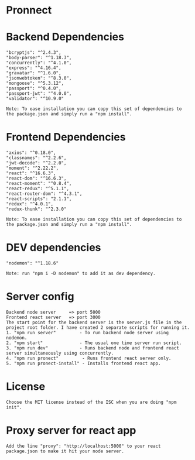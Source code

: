 # Pronnect

# Backend Dependencies

    "bcryptjs": "^2.4.3",
    "body-parser": "^1.18.3",
    "concurrently": "^4.1.0",
    "express": "^4.16.4",
    "gravatar": "^1.6.0",
    "jsonwebtoken": "^8.3.0",
    "mongoose": "^5.3.12",
    "passport": "^0.4.0",
    "passport-jwt": "^4.0.0",
    "validator": "^10.9.0"

    Note: To ease installation you can copy this set of dependencies to the package.json and simply run a "npm install".

# Frontend Dependencies

    "axios": "^0.18.0",
    "classnames": "^2.2.6",
    "jwt-decode": "^2.2.0",
    "moment": "^2.22.2",
    "react": "^16.6.3",
    "react-dom": "^16.6.3",
    "react-moment": "^0.8.4",
    "react-redux": "^5.1.1",
    "react-router-dom": "^4.3.1",
    "react-scripts": "2.1.1",
    "redux": "^4.0.1",
    "redux-thunk": "^2.3.0"

    Note: To ease installation you can copy this set of dependencies to the package.json and simply run a "npm install".

# DEV dependencies

    "nodemon": "^1.18.6"

    Note: run "npm i -D nodemon" to add it as dev dependency.

# Server config

    Backend node server     => port 5000
    Frontend react server   => port 3000
    The start point for the backend server is the server.js file in the project root folder. I have created 2 separate scripts for running it.
    1. "npm run server"         - To run backend node server using nodemon.
    2. "npm start"              - The usual one time server run script.
    3. "npm run dev"            - Runs backend node and frontend react server simultaneously using concurrently.
    4. "npm run pronect"         - Runs frontend react server only.
    5. "npm run pronect-install" - Installs frontend react app.

# License

    Choose the MIT license instead of the ISC when you are doing "npm init".

# Proxy server for react app

    Add the line "proxy": "http://localhost:5000" to your react package.json to make it hit your node server.
